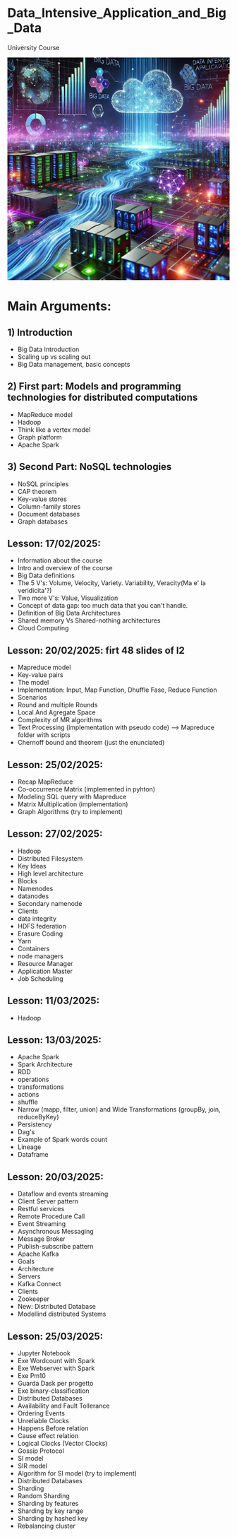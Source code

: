 # Data_Intensive_Application_and_Big_Data
University Course 


![Logo del progetto](./img/img1) 

# Main Arguments:

## 1) Introduction
- Big Data Introduction
- Scaling up vs scaling out
- Big Data management, basic concepts


## 2) First part: Models and programming technologies for distributed computations
- MapReduce model
- Hadoop
- Think like a vertex model
- Graph platform
- Apache Spark

## 3) Second Part: NoSQL technologies
- NoSQL principles
- CAP theorem
- Key-value stores
- Column-family stores
- Document databases
- Graph databases


## Lesson: 17/02/2025:
- Information about the course
- Intro and overview of the course 
- Big Data definitions 
- The 5 V's: Volume, Velocity, Variety. Variability, Veracity(Ma e' la veridicita'?)
- Two more V's: Value, Visualization
- Concept of data gap: too much data that you can't handle.
- Definition of Big Data Architectures
- Shared memory Vs Shared-nothing architectures
- Cloud Computing


## Lesson: 20/02/2025: firt 48 slides of l2
- Mapreduce model
- Key-value pairs
- The model 
- Implementation: Input, Map Function, Dhuffle Fase, Reduce Function
- Scenarios
- Round and multiple Rounds
- Local And Agregate Space 
- Complexity of MR algorithms
- Text Processing (implementation with pseudo code) --> Mapreduce folder with scripts
- Chernoff bound and theorem (just the enunciated) 

## Lesson: 25/02/2025:
- Recap MapReduce
- Co-occurrence Matrix (implemented in pyhton)
- Modeling SQL query with Mapreduce 
- Matrix Multiplication (implementation)
- Graph Algorithms (try to implement) 


## Lesson: 27/02/2025:
- Hadoop
- Distributed Filesystem
- Key Ideas
- High level architecture
- Blocks
- Namenodes
- datanodes
- Secondary namenode
- Clients
- data integrity 
- HDFS federation
- Erasure Coding
- Yarn 
- Containers
- node managers
- Resource Manager
- Application Master
- Job Scheduling

## Lesson: 11/03/2025:
- Hadoop

## Lesson: 13/03/2025:
- Apache Spark
- Spark Architecture
- RDD
- operations
- transformations
- actions
- shuffle
- Narrow (mapp, filter, union) and Wide Transformations (groupBy, join, reduceByKey)
- Persistency
- Dag's
- Example of Spark words count
- Lineage
- Dataframe

## Lesson: 20/03/2025:
- Dataflow and events streaming
- Client Server pattern 
- Restful services
- Remote Procedure Call
- Event Streaming
- Asynchronous Messaging
- Message Broker
- Publish-subscribe pattern
- Apache  Kafka
- Goals
- Architecture
- Servers
- Kafka Connect
- Clients
- Zookeeper
- New: Distributed Database
- Modellind distributed Systems


## Lesson: 25/03/2025:
- Jupyter Notebook
- Exe Wordcount with Spark
- Exe Webserver with Spark
- Exe Pm10 
- Guarda Dask per progetto
- Exe binary-classification
- Distributed Databases
- Availability and Fault Tollerance
- Ordering Events
- Unreliable Clocks
- Happens Before relation
- Cause effect relation
- Logical Clocks (Vector Clocks)
- Gossip Protocol
- SI model
- SIR model
- Algorithm for SI model (try to implement)
- Distributed Databases 
- Sharding 
- Random Sharding
- Sharding by features
- Sharding by key range
- Sharding by hashed key
- Rebalancing cluster








